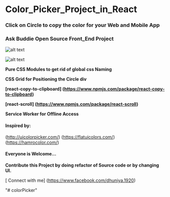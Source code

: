 
# Color_Picker_Project_in_React
### Click on Circle to copy the color for your Web and Mobile App
### Ask Buddie Open Source Front_End Project

![alt text](https://i.ibb.co/vx4nZ4k/Screenshot-170.png)

![alt text](https://i.ibb.co/4Kdr7cv/Screenshot-171.png)

**Pure CSS Modules to get rid of global css Naming**

**CSS Grid for Positioning the Circle div**

**[react-copy-to-clipboard] (https://www.npmjs.com/package/react-copy-to-clipboard)**

**[react-scroll] (https://www.npmjs.com/package/react-scroll)**

**Service Worker for Offline Access**


#### Inspired by:
(http://uicolorpicker.com/)
(https://flatuicolors.com/)
(https://hamrocolor.com/)

#### Everyone is Welcome... 
**Contribute this Project by doing refactor of Source code or by changing UI.**

[ Connect with me]
(https://www.facebook.com/dhuniya.1920)

"# colorPicker" 
